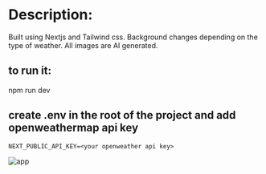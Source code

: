 # Description:

Built using Nextjs and Tailwind css. Background changes depending on the type of weather. All images are AI generated.

## to run it:

npm run dev

## create .env in the root of the project and add openweathermap api key

`NEXT_PUBLIC_API_KEY=<your openweather api key>`

![app](https://github.com/shmg1679/weather-app/assets/91004979/e3426c0a-cde2-461f-a03b-d7e5861debe5)
